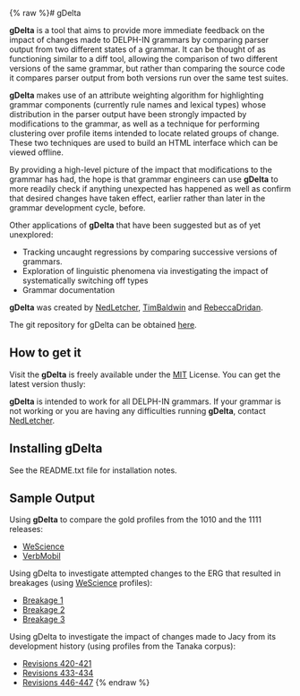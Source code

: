 {% raw %}# gDelta

**gDelta** is a tool that aims to provide more immediate feedback on the
impact of changes made to DELPH-IN grammars by comparing parser output
from two different states of a grammar. It can be thought of as
functioning similar to a diff tool, allowing the comparison of two
different versions of the same grammar, but rather than comparing the
source code it compares parser output from both versions run over the
same test suites.

**gDelta** makes use of an attribute weighting algorithm for
highlighting grammar components (currently rule names and lexical types)
whose distribution in the parser output have been strongly impacted by
modifications to the grammar, as well as a technique for performing
clustering over profile items intended to locate related groups of
change. These two techniques are used to build an HTML interface which
can be viewed offline.

By providing a high-level picture of the impact that modifications to
the grammar has had, the hope is that grammar engineers can use
**gDelta** to more readily check if anything unexpected has happened as
well as confirm that desired changes have taken effect, earlier rather
than later in the grammar development cycle, before.

Other applications of **gDelta** that have been suggested but as of yet
unexplored:

- Tracking uncaught regressions by comparing successive versions of
grammars.
- Exploration of linguistic phenomena via investigating the impact of
systematically switching off types
- Grammar documentation

**gDelta** was created by [NedLetcher](../NedLetcher),
[TimBaldwin](TimBaldwin) and [RebeccaDridan](RebeccaDridan).

The git repository for gDelta can be obtained
[here](https://github.com/ned2/gdelta).

## How to get it

Visit the **gDelta** is freely available under the
[MIT](http://mit-license.org/) License. You can get the latest version
thusly:

**gDelta** is intended to work for all DELPH-IN grammars. If your
grammar is not working or you are having any difficulties running
**gDelta**, contact [NedLetcher](../NedLetcher).

## Installing gDelta

See the README.txt file for installation notes.

## Sample Output

Using **gDelta** to compare the gold profiles from the 1010 and the 1111
releases:

- [WeScience](http://nedned.net/gdelta_out/erg_1010-1111_ws_summary.html)
- [VerbMobil](http://nedned.net/gdelta_out/erg_1010-1111_vm_summary.html)

Using gDelta to investigate attempted changes to the ERG that resulted
in breakages (using [WeScience](https://blog.inductorsoftware.com/docsproto/concept/WeScience) profiles):

- [Breakage 1](http://nedned.net/gdelta_out/erg_b-b1_ws_summary.html)
- [Breakage 2](http://nedned.net/gdelta_out/erg_b-b2_ws_summary.html)
- [Breakage 3](http://nedned.net/gdelta_out/erg_b-b3_ws_summary.html)

Using gDelta to investigate the impact of changes made to Jacy from its
development history (using profiles from the Tanaka corpus):

- [Revisions
420-421](http://nedned.net/gdelta_out/jacy_420-421_tc_summary.html)
- [Revisions
433-434](http://nedned.net/gdelta_out/jacy_433-434_tc_summary.html)
- [Revisions
446-447](http://nedned.net/gdelta_out/jacy_446-447_tc_summary.html)
{% endraw %}